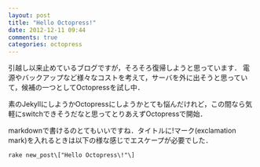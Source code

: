 ```yaml
---
layout: post
title: "Hello Octopress!"
date: 2012-12-11 09:44
comments: true
categories: octopress
---
```


引越し以来止めているブログですが，そろそろ復帰しようと思っています．
電源やバックアップなど様々なコストを考えて，サーバを外に出そうと思っていて，候補の一つとしてOctopressを試し中．

素のJekyllにしようかOctopressにしようかとても悩んだけれど，この間なら気軽にswitchできそうだなと思ってとりあえずOctopressで開始．

markdownで書けるのとてもいいですね．タイトルに!マーク(exclamation mark)を入れるときは以下の様な感じでエスケープが必要でした．

```
rake new_post\["Hello Octopress\!"\]
```
